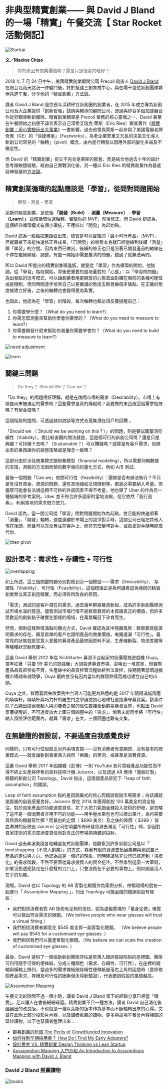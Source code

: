 
# 非典型精實創業—— 與 David J Bland 的一場「精實」午餐交流【 Star Rocket 活動側記】

![Startup](https://scontent.ftpe7-3.fna.fbcdn.net/v/t1.0-9/37720599_2116995358550281_8041207525858607104_o.jpg?_nc_fx=ftpe7-4&_nc_cat=0&oh=bb64b9857098a6976880b0ef71d36e99&oe=5BCCD49F)

**文／Maxine Chiao** 

> 你的產品有商業價值嗎？還是只是很貴的嗜好？ 

2018 年 7 月 24 日中午，美國精實創業顧問公司 Precoil 創辦人 [David J Bland](https://twitter.com/davidjbland) 在跟台北雨天路況一陣纏鬥後，終於抵達三創育成中心，與在場十幾位新創團隊夥伴共進午餐，分享他的「精實創業」方法論。

講者 David J Bland 是位長年深耕矽谷新創圈的創業者，在 2015 年成立專為新創公司及大企業提供「創新管理」諮詢與輔導的顧問公司，透過與矽谷多個加速器合作從旁輔導新創團隊。精實創業輔導是 Precoil 業務的核心靈魂之一，David 甚至在午餐開始之初便不諱言表示自己深受艾瑞克‧萊斯（Eric Ries）跟其著作《[精實創業：用小實驗玩出大事業](http://www.books.com.tw/products/0010768288)》一書影響。過去他曾與萊斯一起參與了美國電器老牌奇異（GE）的「快捷專案」（Fastworks），為老企業笨重又冗長的決策文化導入新創公司常見的「軸轉」（pivot）概念，由內進行轉型以因應外部的變化多端及不確定性。 

但 David 的「精實創業」卻又不完全是萊斯的那套，而是結合他過去十年的設計思考跟敏捷經驗，經由自己實戰消化後，另一種以 Eric Ries 的精實創業作為基底延伸發展的[方法論](https://medium.com/precoil/design-thinking-vs-lean-startup-eff0522fe669)。

## 精實創業循環的起點應該是「學習」，從問對問題開始

> 開發 - 測量 - 學習

萊斯的精實創業，是依循 **「開發（Build） -  測量（Measure） - 學習（Learn）」** 這個循環快速軸轉、實驗你的 MVP、然後修正。但 David 卻認為，這個經典循環模式有個小瑕疵，不應該以「開發」為起始點。 

David 認為一股腦把東西做出來，儘管是可以實驗的「最小可行產品」（MVP），但就算接下來能快速修正與成長，「已開發」的狀態本身就已經壓縮到後續「測量」跟「學習」的空間。因為東西已做出，後續的修正也只是沿著已開發產品的軸線在不停在繼續開發、調整。有些一開始即需要釐清的問題，錯過了就無法再問。 

所以 David 所提出的精實創業精進版，就是從「學習」作為循環的開始。他強調，從「學習」階段開始，背後更重要的是培養對的「心態」：以「學習問問題」為出發點的思考模式，可以讓創業者用更開放的心態去面對攤在眼前的各種可能性或是限制，但同時間逐步培育自己以更嚴謹的態度去察覺每個矛盾點。在正確的態度被建立好後，之後的軸轉也會變得更為紮實。

也因此，他認為在「學習」的階段，每次軸轉也都必須反覆提醒自己：

1. 你需要學什麼？（What do you need to learn?）
2. 你需怎麼測量來幫助你學會你要學的？（What do you need to measure to learn?）
3. 你需要開發什麼來幫助你測量你需要學會的？（What do you need to build to measure to learn?）

![need adjustment](https://scontent.ftpe7-3.fna.fbcdn.net/v/t1.0-9/37922817_440737036407990_1831617128688517120_o.jpg?_nc_fx=ftpe7-4&_nc_cat=0&oh=d4d5138a70ecaa489b107e13c95c9398&oe=5BD0999A)

![learn](https://scontent.ftpe7-1.fna.fbcdn.net/v/t1.0-9/37922129_440731676408526_8637808767087411200_o.jpg?_nc_fx=ftpe7-4&_nc_cat=0&oh=638a9af4d64ef382ebe22721d5067c37&oe=5C0DDD4A)

## 關鍵三問題 

> Do they？
> Should We？
> Can we？

「Do they」的問題很好理解，就是在詢問市場的需求（Desirability）。市場上有哪些尚未被滿足的需求嗎？這些需求是真的痛點嗎？我要做的東西跟這個需求相符嗎？有契合度嗎？

這個階段的提問，可透過諸如訪談等方式去蒐集潛在用戶的回饋 。

「Should we （ Should we be working on this？）」的問題，則是要試圖釐清存續性（Viability）。換比較直觀的問法就是，這是個可行的新創公司嗎？還是只是興趣？可持續下去嗎？（Sustainable？）可以賺錢嗎？就算是有客戶需求，但做出來的東西跟你的經營策略或是理念一致嗎？

這部分由於涉及商業模式跟財務模型（financial modeling），所以需要仰賴數據的支撐，測驗的方法因而傾向數字導向的量化方式，例如 A/B 測試。

最後一個問題「Can we」攸關可行性（feasibility）：團隊是否有辦法執行？不只是有沒有資金、資源的問題，還有其他諸如法規限制等，都是必需要納入考量。但儘管可能會有法規這類不可控的外部因素不得不考量，他也舉了 Uber 的作為另一種極端的參考案例。Uber 並不符合許多國家的當地法規，但它依然「我行我素」，利用當地的需求借力使力。

David 認為，當一間公司從「學習」問對問題開始作為起點，並且能夠快速順著「測量」、「開發」軸轉，速度遠勝於市場上的競爭對手時，這間公司已經把其他人甩在後頭，而且可以完全專注在客戶上，而非怎麼擊垮對手、或擔憂對手隨時能取代你。

![then pivot](https://scontent.ftpe7-1.fna.fbcdn.net/v/t1.0-9/37926780_440731489741878_7869179856427155456_o.jpg?_nc_fx=ftpe7-4&_nc_cat=0&oh=85a8c6cf834d5c7c35ac5cc1e9a4ca34&oe=5C125997)

## 設計思考：需求性 + 存續性 + 可行性

![overlapping](https://scontent.ftpe7-2.fna.fbcdn.net/v/t1.0-9/37931465_440731239741903_3200964419047653376_o.jpg?_nc_fx=ftpe7-4&_nc_cat=0&oh=6f43f40da7f6121a82491561828b78af&oe=5BD3E7DB)

如上所述，這三個關鍵問題分別對應到另一個模型——需求（Desirability）、 存續性（Viability）、可行性（Feasibility）。這個模組正是為何講者認為傳統的精實創業無法真正創造精實，而必須有所改良的原因。

「需求」測試的是客戶潛在的需求。過去幾年群眾募資新起，成為許多新創團隊測試市場水溫的管道。儘管測試市場行情不是群眾募資的本質跟真正的價值，但許多受歡迎的創新點子確實在那樣的場域，在萬眾矚目下孕育而生。

然而，面對這樣熱情滿點的曝光方式，David 確認為其中隱藏風險：群眾募資能證明需求的存在、願意買單的客戶也證明產品的商業價值，唯獨遺漏「可行性」。最常見的狀態就是受眾人愛戴的募資產品最終因原料不足、生產線斷裂、物流差錯等等種種狀況胎死腹中。

這裏 David 舉例 2012 年從 KickStarter 募資平台起家的低價電視遊戲機 Ouya。當年扛著「只要 99 美元的遊戲機」大旗殺進募資市場，召喚出一堆買家，但實際產品品質卻參疵不齊，生產線中的品質控管流程始終無法掌控，後期隨著低價遊戲機市場越來越競爭，Ouya 最終並沒有因為當年的群眾熱情而成功建立自己的山頭。

Ouya 之外，群眾募資失敗案例中台灣人可能更為熟悉的是 2017 年鬧得滿城風雨的嘖嘖杯。嘖嘖杯與巧力杯的羅生門之爭迫使初心地球社直接棄守募資案。該事件除了凸顯出提案發起人與消費者之間的信任直接牽動群眾募資世界，也點出 David 反覆提醒的，不可過度放大上圖三個圓圈中的「需求」。倘若未能同步將「可行性」納入風險評估範圍內，就算「需求」在大，三個圓圈也難有交集。

## 在無驗證的假設前，不要過度自我感覺良好

同樣的，只有可行性但缺乏另外兩項支撐——沒有消費者有意願買、沒有基本的商業模式——就會讓新創事業落入純然「興趣」的黑洞，或甚至是浪費資源。

這裏 David 舉例 2017 年因媒體《彭博》一則 YouTube 影片質疑產品功能性而不得不終止生產與停售的高科技榨汁機 Juiceror，以及透過 AR 應用「量臉訂製」眼鏡的新創公司 Topology。David 指出，這兩個產品皆犯下「leap of faith assumption」的錯誤，

Leap of faith assumption 指的是因跳躍式的信心而錯誤假設市場需求；白話講就是膨脹的自我感覺良好。Juiceror 曾在 2014 年獲得創投 120 萬美金的資金挹注，對於自家產品的功能過度自信，花了大把力氣跟金錢投入技術的研發，卻忽略了這不是一個消費者非用不可的功能——用手壓水果包也可以擠出果汁，為何需要買昂貴的機器幫忙擠？而最初的定價（ $699 美金）及之後的降價（ $399 ）皆血淋淋的反映出 Juiceror 公司在頃盡所有研發資源去滿足「可行性」時，卻因對自家技術的需求度過度自信而對真正的市場抱持錯誤投射。

David 過去奔波美國各地輔道各式新創團隊，他觀察到許多新創公司是以「 bootstrapping（不求人創業）」的方式、靠著有限的資源去拓展業務與測試自己產品的定位與方向。他認為這是一個好的現象，同時建議除非公司已經進到「規模化」的需求階段，不然不要盲從尋求投資人的資金挹注。不然拿到這麼一大筆錢，如果沒想透應該花在什麼樣的刀口上，只會浪費在不必要的事物上，例如開發沒人在乎的功能。

現場，David  也以 Topology 的 AR 客製化眼鏡作為案例分析，帶領現場的朋友一起進行「 Assumption Mapping 」，列出 Topology 可能面臨的錯誤假設有哪些：

- 我們相信消費者對 AR 技術有足夠的信任，認為虛擬實境的「量身定做」確實可以做出符合需求的眼鏡。（We believe people who wear glasses will trust a virtual fitting ）
- 我們相信消費者願意花 $545 美金買一副客製化眼鏡。 （Ｗe believe people will pay $545 for a customised eye glasses. ）
- 我們相信我們可以量產客製化眼鏡。（We believe we can scale the creation of customised eye glasses. ）

最後，David 提供了一個協助新創團隊評估是否落入錯誤假設陷阱的座標圖。團隊可利用隨手可得的便條紙，分成三種顏色（需求、存續性、可行性），在座標的縱軸與橫軸上排列，當過多的需求條紙跟存續性便條紙座落右上角的區間時（意即攸關產品需求、存續及可行性的因素但未得到驗證），代表錯誤假設的風險越高。 

![Assumption Mapping](https://scontent.ftpe7-1.fna.fbcdn.net/v/t1.0-9/37962615_440731226408571_5276791047429554176_o.jpg?_nc_fx=ftpe7-4&_nc_cat=0&oh=84b2bec9176f8423aedab8fb7cd9b210&oe=5BC611A7)

午餐交流的時間不過一個小時，講者 David J Bland 留下的經驗分享已相當「精實」，足以讓人在會後細細琢磨。精實創業不只一種方法，講者 David 自己消化後醞釀出的改良版，不也就是一種以萊斯的版本作為基準而不斷軸轉出來的心得。文章在此附上部分投影片內容，以及講者推薦的讀物。更多與這場午餐會內容相關的延伸讀物，以下也幫讀者整理出來：

- [群募創業的危險 The Perils of Crowdfunded Innovation](https://medium.com/precoil/the-perils-of-crowdfunded-innovation-10a812be649f)
- [如何找到早期採用者？ How Do I Find My Early Adopters?](https://medium.com/precoil/how-do-i-find-my-early-adopters-47de74789d9a) 
- [設計思考 VS. 精實創業 Design Thinking vs Lean Startup](https://medium.com/precoil/design-thinking-vs-lean-startup-eff0522fe669)
- [Aussumption Mapping 入門介紹 An Introduction to Assumptions Mapping with David J. Bland](http://blog.mural.co/2017/05/18/intro-assumptions-mapping/)

### David J Bland 推薦讀物 
![books](https://scontent.ftpe7-3.fna.fbcdn.net/v/t1.0-9/38050964_440739216407772_3520171688476016640_n.jpg?_nc_fx=ftpe7-4&_nc_cat=0&oh=ad0c11a7914a1476f03f95d4858789af&oe=5C0CCD6A)

